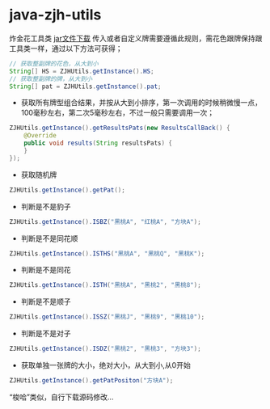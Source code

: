 # java-zjh-utils
炸金花工具类
[jar文件下载](https://github.com/wdh-1025/java-zjh-utils/raw/master/jar/zjh.0.0.1.jar)
传入或者自定义牌需要遵循此规则，需花色跟牌保持跟工具类一样，通过以下方法可获得；
``` java
// 获取整副牌的花色，从大到小
String[] HS = ZJHUtils.getInstance().HS;
// 获取整副牌的牌，从大到小
String[] pat = ZJHUtils.getInstance().pat;
```
* 获取所有牌型组合结果，并按从大到小排序，第一次调用的时候稍微慢一点，100毫秒左右，第二次5毫秒左右，不过一般只需要调用一次；
``` java
ZJHUtils.getInstance().getResultsPats(new ResultsCallBack() {
	@Override
	public void results(String resultsPats) {
	}
});
```
* 获取随机牌
``` java
ZJHUtils.getInstance().getPat();
```
* 判断是不是豹子
``` java
ZJHUtils.getInstance().ISBZ("黑桃A", "红桃A", "方块A");
```
* 判断是不是同花顺
``` java
ZJHUtils.getInstance().ISTHS("黑桃A", "黑桃Q", "黑桃K");
```
* 判断是不是同花
``` java
ZJHUtils.getInstance().ISTH("黑桃A", "黑桃2", "黑桃8");
```
* 判断是不是顺子
``` java
ZJHUtils.getInstance().ISSZ("黑桃J", "黑桃9", "黑桃10");
```
* 判断是不是对子
``` java
ZJHUtils.getInstance().ISDZ("黑桃2", "黑桃3", "方块3");
```
* 获取单独一张牌的大小，绝对大小，从大到小,从0开始
``` java
ZJHUtils.getInstance().getPatPositon("方块A");
```
“梭哈”类似，自行下载源码修改...
